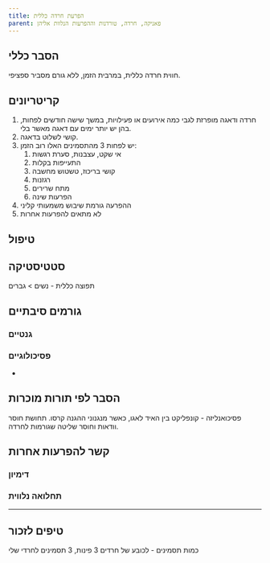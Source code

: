 ```yaml
---
title: הפרעת חרדה כללית
parent: פאניקה, חרדה, טורדנות וההפרעות הנלוות אליהן
---
```


## הסבר כללי 
חווית חרדה כללית, במרבית הזמן, ללא גורם מסביר ספציפי.

## קריטריונים
1. חרדה ודאגה מופרזת לגבי כמה אירועים או פעילויות, במשך שישה חודשים לפחות, בהן יש יותר ימים עם דאגה מאשר בלי.
2. קושי לשלוט בדאגה.
3. יש לפחות 3 מהתסמינים האלו רוב הזמן:
	1. אי שקט, עצבנות, סערת רגשות
	2. התעייפות בקלות
	3. קושי בריכוז, טשטוש מחשבה
	4. רגזנות
	5. מתח שרירים
	6. הפרעות שינה
4. ההפרעה גורמת שיבוש משמעותי קליני
5. לא מתאים להפרעות אחרות
## טיפול

## סטטיסטיקה
תפוצה כללית - 
נשים > גברים
## גורמים סיבתיים
### גנטיים
### פסיכולוגיים
* 
## הסבר לפי תורות מוכרות
פסיכואנליזה - קונפליקט בין האיד לאגו, כאשר מנגנוני ההגנה קרסו.
תחושת חוסר וודאות וחוסר שליטה שגורמות לחרדה.

## קשר להפרעות אחרות

### דימיון
### תחלואה נלווית


___
## טיפים לזכור
כמות תסמינים - לכובע של חרדים 3 פינות, 3 תסמינים לחרדי שלי



<script src="https://utteranc.es/client.js"
        repo="AdiShamir/AdiShamir.github.io"
        issue-term="pathname"
        label="comment"
        theme="github-dark"
        crossorigin="anonymous"
        async>
</script>
